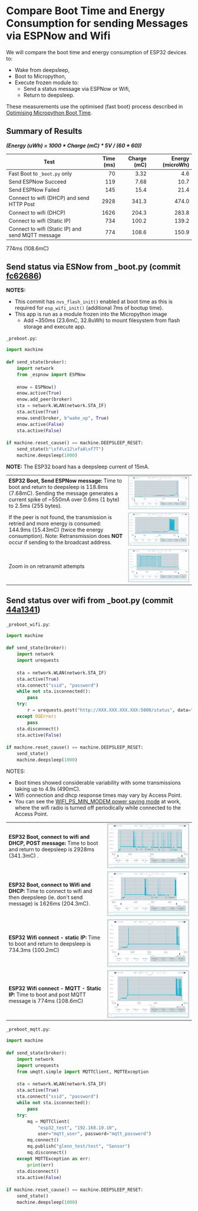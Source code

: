 # Compare Boot Time and Energy Consumption for sending Messages via ESPNow and Wifi

We will compare the boot time and energy consumption of ESP32 devices to:

- Wake from deepsleep,
- Boot to Micropython,
- Execute frozen module to:
  - Send a status message via ESPNow or Wifi,
  - Return to deepsleep.

These measurements use the optimised (fast boot) process described in [Optimising Micropython Boot Time](../OptimisingMicropythonBootTime/README.md).

## Summary of Results

**_(Energy (uWh) = 1000 * Charge (mC) * 5V / (60 * 60))_**

| Test | Time (ms) | Charge (mC) | Energy (microWh) |
|---|---:|---:|---:|
| Fast Boot to `_boot.py` only | 70 |  3.32 | 4.6 |
| Send ESPNow Succeed | 119 | 7.68 | 10.7 |
| Send ESPNow Failed | 145 | 15.4 | 21.4 |
| Connect to wifi (DHCP) and send HTTP Post | 2928 | 341.3 | 474.0 |
| Connect to wifi (DHCP) | 1626 | 204.3 | 283.8 |
| Connect to wifi (Static IP) | 734 | 100.2 | 139.2 |
| Connect to wifi (Static IP) and send MQTT message | 774 | 108.6 | 150.9 |
774ms (108.6mC)
## Send status via ESNow from _boot.py (commit [fc62686](https://github.com/micropython/micropython/commit/fc62686524245f9f1b492eb0c978e00375e44d90))

**NOTES:**

- This commit has `nvs_flash_init()` enabled at boot time as this is required
for `esp_wifi_init()` (additional 7ms of bootup time).
- This app is run as a module frozen into the Micropython image
  - Add ~350ms (23.6mC, 32.8uWh) to mount filesystem from flash storage and
    execute app.

`_preboot.py`:
```python
import machine

def send_state(broker):
    import network
    from _espnow import ESPNow

    enow = ESPNow()
    enow.active(True)
    enow.add_peer(broker)
    sta = network.WLAN(network.STA_IF)
    sta.active(True)
    enow.send(broker, b"wake_up", True)
    enow.active(False)
    sta.active(False)

if machine.reset_cause() == machine.DEEPSLEEP_RESET:
    send_state(b"\xf4\x12\xfaA\xf7T")
    machine.deepsleep(1000)
```

**NOTE:** The ESP32 board has a deepsleep current of 15mA.

|   |   |
|---|---|
**ESP32 Boot, Send ESPNow message:** Time to boot and return to deepsleep is 118.8ms (7.68mC). Sending the message generates a current spike of ~550mA over 0.6ms (1 byte) to 2.5ms (255 bytes). | ![_](./images/ppk-2-fast-boot_preboot-espnow-esp32.png)
If the peer is not found, the transmission is retried and more energy is consumed: 144.9ms (15.43mC) (twice the energy consumption). Note: Retransmission does **NOT** occur if sending to the broadcast address. |![_](./images/ppk-2-fast-boot_preboot-espnow-esp32-not-received.png)
Zoom in on retransmit attempts | ![_](./images/ppk-2-fast-boot_preboot-espnow-esp32-not-received-closeup.png)

## Send status over wifi from _boot.py (commit [44a1341](https://github.com/glenn20/micropython/commit/44a1341147513e7fbe0ccd9c2025869c09d27845))

`_preboot_wifi.py`:

```python
import machine

def send_state(broker):
    import network
    import urequests

    sta = network.WLAN(network.STA_IF)
    sta.active(True)
    sta.connect("ssid", "password")
    while not sta.isconnected():
        pass
    try:
        r = urequests.post("http://XXX.XXX.XXX.XXX:5000/status", data="hello")
    except OSError:
        pass
    sta.disconnect()
    sta.active(False)

if machine.reset_cause() == machine.DEEPSLEEP_RESET:
    send_state()
    machine.deepsleep(1000)
```

NOTES:

- Boot times showed considerable variability with some transmissions taking up
  to 4.9s (490mC).
- Wifi connection and dhcp response times may vary by Access Point.
- You can see the [WIFI_PS_MIN_MODEM power saving mode](https://docs.espressif.com/projects/esp-idf/en/latest/esp32/api-reference/network/esp_wifi.html#_CPPv4N14wifi_ps_type_t17WIFI_PS_MIN_MODEME) at work, where the wifi radio
  is turned off periodically while connected to the Access Point.

|   |   |
|---|---|
**ESP32 Boot, connect to wifi and DHCP, POST message:** Time to boot and return to deepsleep is 2928ms (341.3mC) . | ![_](./images/ppk-2-fast-boot_preboot-wifi-esp32.png)
**ESP32 Boot, connect to Wifi and DHCP:** Time to connect to wifi and then deepsleep (ie. don't send message) is 1626ms (204.3mC). | ![_](./images/ppk-2-fast-boot_preboot-wifi-esp32-connect-only.png)
**ESP32 Wifi connect - static IP:** Time to boot and return to deepsleep is 734.3ms (100.2mC) | ![_](./images/ppk-2-fast-boot_preboot-wifi-esp32-connect-only-static-ip.png)
**ESP32 Wifi connect - MQTT - Static IP:** Time to boot and post MQTT message is 774ms (108.6mC) | ![_](./images/ppk-2-fast-boot_preboot-wifi-mqtt-static-ip.png)

`_preboot_mqtt.py`:

```python
import machine

def send_state(broker):
    import network
    import urequests
    from umqtt.simple import MQTTClient, MQTTException

    sta = network.WLAN(network.STA_IF)
    sta.active(True)
    sta.connect("ssid", "password")
    while not sta.isconnected():
        pass
    try:
        mq = MQTTClient(
            "esp32_test", "192.168.10.10",
            user="mqtt_user", password="mqtt_password")
        mq.connect()
        mq.publish("glenn_test/test", "Sensor")
        mq.disconnect()
    except MQTTException as err:
        print(err)
    sta.disconnect()
    sta.active(False)

if machine.reset_cause() == machine.DEEPSLEEP_RESET:
    send_state()
    machine.deepsleep(1000)
```


